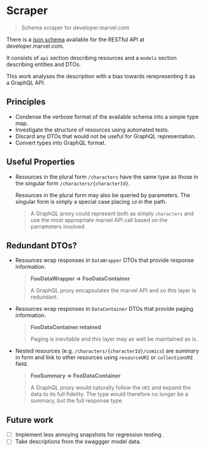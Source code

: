 # Scraper

> Schema scraper for developer.marvel.com

There is a [json schema](https://gateway.marvel.com/docs/public)
available for the RESTful API at developer.marvel.com.

It consists of `api` section describing resources and a `models` section
describing entities and DTOs.

This work analyses the description with a bias towards rerepresenting it
as a GraphQL API.

## Principles

* Condense the verbose format of the available schema into a simple
type map.
* Investigate the structure of resources using automated tests.
* Discard any DTOs that would not be useful for GraphQL representation.
* Convert types into GraphQL format.

## Useful Properties

* Resources in the plural form `/characters` have the same type as those
  in the singular form `/characters/{characterId}`.

  Resources in the plural form may also be queried by parameters. The
  singular form is simply a special case placing `id` in the path.

  > A GraphQL proxy could represent both as simply `characters` and
  > use the most appropriate marvel API call based on the parrameters
  > involved.

## Redundant DTOs?

* Resources wrap responses in `DataWrapper` DTOs that provide response
  information.

  > **FooDataWrapper => FooDataContainer**
  >
  > A GraphQL proxy encapsulates the marvel API and so this layer is
  > redundant.

* Resources wrap responses in `DataContainer` DTOs that provide paging
  information.

  > **FooDataContainer retained**
  >
  > Paging is inevitable and this layer may as well be maintained as is.

* Nested resources (e.g. `/characters/{characterId}/comics`) are summary
  in form and link to other resources using `resourceURI` or
  `collectionURI` field.

  > **FooSummary => FooDataContainer**
  >
  > A GraphQL proxy would naturally follow the `URI` and expand the
  > data to its full fidelity. The type would therefore no longer be a
  > summary, but the full response type.

## Future work

- [ ] Implement less annoying snapshots for regression testing.
- [ ] Take descriptions from the swaggger model data.
